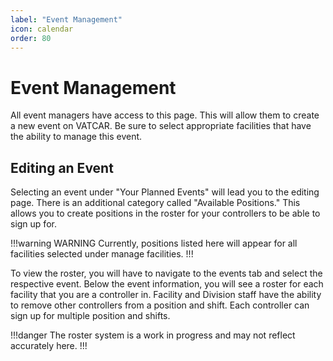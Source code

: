 ```yaml
---
label: "Event Management"
icon: calendar
order: 80
---
```


# Event Management

All event managers have access to this page. This will allow them to create a new event on VATCAR. Be sure to select appropriate facilities that have the ability to manage this event.

## Editing an Event

Selecting an event under "Your Planned Events" will lead you to the editing page. There is an additional category called "Available Positions." This allows you to create positions in the roster for your controllers to be able to sign up for.

!!!warning WARNING
Currently, positions listed here will appear for all facilities selected under manage facilities. 
!!!

To view the roster, you will have to navigate to the events tab and select the respective event. Below the event information, you will see a roster for each facility that you are a controller in. Facility and Division staff have the ability to remove other controllers from a position and shift. Each controller can sign up for multiple position and shifts.

!!!danger
The roster system is a work in progress and may not reflect accurately here.
!!!